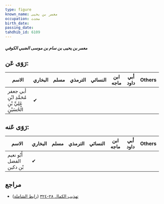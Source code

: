 ```yaml
---
type: figure
known_name: معمر بن يحيى
occupation: محدث
birth_date:
passing_date:
tahdhib_id: 6109
---
```

##### معمر بن يحيى بن سام بن موسى الضبي الكوفي

## رَوَى عَن:
| الاسم                                             | البخاري | مسلم | الترمذي | النسائي | ابن ماجه | أبي داود | Others |
| ------------------------------------------------- | ------- | ---- | ------- | ------- | -------- | -------- | ------ |
| أبي جعفر مُحَمَّدِ ابْنِ عَلِيِّ بْنِ الْحُسَيْنِ | ✔       |      |         |         |          |          |        |
## رَوَى عَنه:
| الاسم                     | البخاري | مسلم | الترمذي | النسائي | ابن ماجه | أبي داود | Others |
| ------------------------- | ------- | ---- | ------- | ------- | -------- | -------- | ------ |
| أَبُو نعيم الفضل بْن دكين | ✔       |      |         |         |          |          |        |
## مراجع
- [تهذيب الكمال ٢٨-٣٢٤](obsidian://open?vault=Tahdhib-al-Kamal&file=Figures/٦١٠٩-معمر%20بن%20يحيى%20بن%20سام%20بن%20موسى%20الضبي%20الكوفي) ([رابط الشاملة](https://shamela.ws/book/3722/15299))